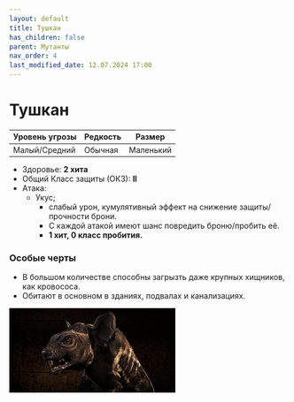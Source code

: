 ```yaml
---
layout: default
title: Тушкан
has_children: false
parent: Мутанты
nav_order: 4
last_modified_date: 12.07.2024 17:00
---
```

# Тушкан

| Уровень угрозы | Редкость | Размер    |
|----------------|----------|-----------|
| Малый/Средний  | Обычная  | Маленький |

- Здоровье: **2 хита**
- Общий Класс защиты (ОКЗ): **II**
- Атака:
  - Укус;
    - слабый урон, кумулятивный эффект на снижение защиты/прочности брони.
    - С каждой атакой имеют шанс повредить броню/пробить её.
    - **1 хит, 0 класс пробития.**

### Особые черты
- В большом количестве способны загрызть даже крупных хищников, как кровососа.
- Обитают в основном в зданиях, подвалах и канализациях.

<img src="https://github.com/ivatar39/stalker-ttrpg/blob/main/assets/images/monsters/rodent.webp?raw=true" alt="rodent" width="300"/>
